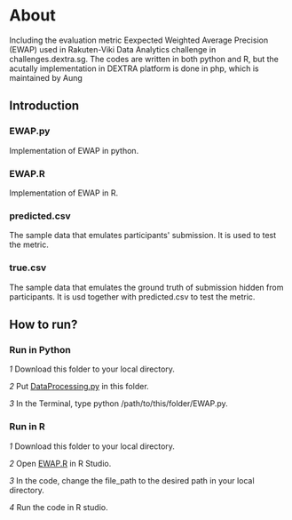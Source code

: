 # About
Including the evaluation metric Eexpected Weighted Average Precision (EWAP) used in Rakuten-Viki Data Analytics challenge in challenges.dextra.sg. The codes are written in both python and R, but the acutally implementation in DEXTRA platform is done in php, which is maintained by Aung


## Introduction

### EWAP.py
Implementation of EWAP in python.

### EWAP.R
Implementation of EWAP in R.

### predicted.csv
The sample data that emulates participants' submission. It is used to test the metric.

### true.csv
The sample data that emulates the ground truth of submission hidden from participants. It is usd together with predicted.csv to test the metric.


## How to run?

### Run in Python

*1* Download this folder to your local directory.

*2* Put [DataProcessing.py](https://github.com/newtoncircus/DEXTRA_SourceCodes/blob/master/DataProcessing.py) in this folder.

*3* In the Terminal, type python /path/to/this/folder/EWAP.py.

### Run in R

*1* Download this folder to your local directory.

*2* Open [EWAP.R](https://github.com/newtoncircus/DEXTRA_SourceCodes/blob/master/EWAP/EWAP.R) in R Studio.

*3* In the code, change the file_path to the desired path in your local directory.

*4* Run the code in R studio.